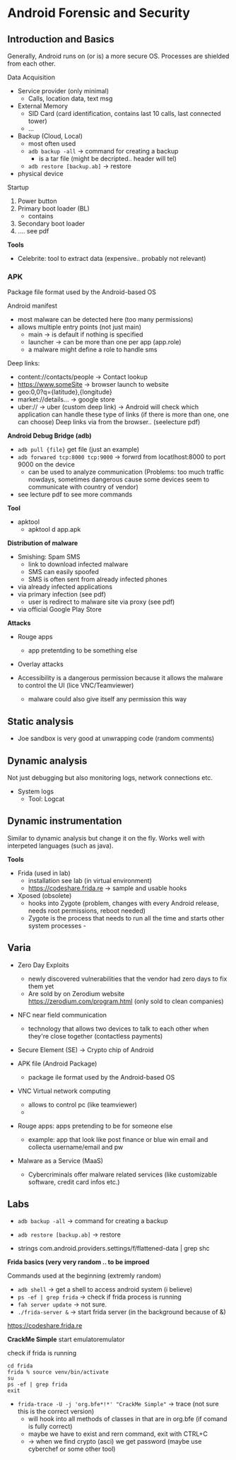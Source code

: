 # Android Forensic and Security

## Introduction and Basics

Generally, Android runs on (or is) a more secure OS. Processes are shielded from each other.  


Data Acquisition
- Service provider (only minimal)
    - Calls, location data, text msg
- External Memory
    - SID Card (card identification, contains last 10 calls, last connected tower)
    - ...
- Backup (Cloud, Local)
    - most often used
    - `adb backup -all` -> command for creating a backup
        - is a tar file (might be decripted.. header will tel)
    - `adb restore [backup.ab]` -> restore
- physical device

Startup
1. Power button
2. Primary boot loader (BL)
    - contains 
3. Secondary boot loader 
4. .... see pdf



**Tools**
- Celebrite: tool to extract data (expensive.. probably not relevant)

### APK 
Package file format used by the Android-based OS

Android manifest
- most malware can be detected here (too many permissions)
- allows multiple entry points (not just main)
  - main -> is default if nothing is specified
  - launcher -> can be more than one per app (app.role)
  - a malware might define a role to handle sms

Deep links: 
- content://contacts/people  ->  Contact lookup
- https://www.someSite -> browser launch to website
- geo:0,0?q={latitude},{longitude}
- market://details... ->  google store
- uber://  -> uber (custom deep link)
-> Android will check which application can handle these type of links (if there is more than one, one can choose)
Deep links via from the browser.. (seelecture pdf)


**Android Debug Bridge (adb)**
- `adb pull {file}` get file  (just an example)
- `adb forwared tcp:8000 tcp:9000` -> forwrd from locatlhost:8000 to port 9000 on the device 
  - can be used to analyze communication (Problems: too much traffic nowdays, sometimes dangerous cause some devices seem to communicate with country of vendor)
- see lecture pdf to see more commands


**Tool**
- apktool
    - apktool d app.apk




**Distribution of malware**
- Smishing: Spam SMS
    - link to download infected malware
    - SMS can easily spoofed
    - SMS is often sent from already infected phones
- via already infected applications
- via primary infection (see pdf)
    - user is redirect to malware site via proxy (see pdf)
- via official Google Play Store

**Attacks**
- Rouge apps
    - app pretentding to be something else
- Overlay attacks
 


- Accessibility is a dangerous permission because it allows the malware to control the UI (lice VNC/Teamviewer)
    - malware could also give itself any permission this way


## Static analysis


- Joe sandbox is very good at unwrapping code (random comments)

## Dynamic analysis
Not just debugging but also monitoring logs, network connections etc.

- System logs
  - Tool: Logcat
  

## Dynamic instrumentation
Similar to dynamic analysis but change it on the fly. Works well with interpeted languages (such as java).


**Tools**
- Frida (used in lab)
    - installation see lab (in virtual environment)
    - https://codeshare.frida.re -> sample and usable hooks
- Xposed (obsolete)
    - hooks into Zygote (problem, changes with every Android release, needs root permissions, reboot needed)
    - Zygote is the process that needs to run all the time and starts other system processes     - 
  


## Varia
- Zero Day Exploits 
    - newly discovered vulnerabilities that the vendor had zero days to fix them yet
    - Are sold by on Zerodium website https://zerodium.com/program.html (only sold to clean companies)
- NFC near field communication
    - technology that allows two devices  to talk to each other when they're close together (contactless payments)

- Secure Element (SE) -> Crypto chip of Android
- APK file  (Android Package)
    - package ile format used by the Android-based OS
- VNC Virtual network computing
    - allows to control pc (like teamviewer)
    - 
- Rouge apps: apps pretending to be for someone else
    - example: app that look like post finance or blue win email and collecta username/email and pw
- Malware as a Service (MaaS)
    - Cybercriminals offer malware related services (like customizable software, credit card infos etc.)




## Labs

- `adb backup -all` -> command for creating a backup
- `adb restore [backup.ab]` -> restore




- strings com.android.providers.settings/f/flattened-data | grep  shc



**Frida basics (very very random .. to be improed**

Commands used at the beginning (extremly random)
- `adb shell` ->  get a shell to access android system (i believe)
- `ps -ef | grep frida` -> check if frida process is running
- `fah server update` -> not sure.
- `./frida-server &` -> start frida server (in the background because of &)

https://codeshare.frida.re



**CrackMe Simple**
start emulatoremulator


check if frida is running
```
cd frida
frida % source venv/bin/activate
su
ps -ef | grep frida
exit
```

- `frida-trace -U -j 'org.bfe*!*' "CrackMe Simple"` -> trace (not sure this is the correct version)
    - will hook into all methods of classes in that are in org.bfe (if comand is fully correct)
    - maybe we have to exist and rern command, exit with CTRL+C
    - -> when we find crypto (asci) we get password (maybe use cyberchef or some other tool)